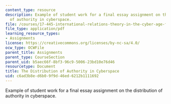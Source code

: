```yaml
---
content_type: resource
description: Example of student work for a final essay assignment on the distribution
  of authority in cyberspace.
file: /courses/17-445-international-relations-theory-in-the-cyber-age-fall-2015/c6ad3b8ed6b09f9d46ed6212b1111692_MIT17_445F15_Essay1.pdf
file_type: application/pdf
learning_resource_types:
- Assignments
license: https://creativecommons.org/licenses/by-nc-sa/4.0/
ocw_type: OCWFile
parent_title: Assignments
parent_type: CourseSection
parent_uid: b5aec66f-8bf3-96c9-5006-23bd10e76d46
resourcetype: Document
title: The Distribution of Authority in Cyberspace
uid: c6ad3b8e-d6b0-9f9d-46ed-6212b1111692
---
```

Example of student work for a final essay assignment on the distribution of authority in cyberspace.